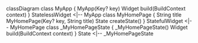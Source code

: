 classDiagram
class MyApp {
  MyApp(Key? key)
  Widget build(BuildContext context)
}
StatelessWidget <|-- MyApp
class MyHomePage {
  String title
  MyHomePage(Key? key, String title)
  State<MyHomePage> createState()
}
StatefulWidget <|-- MyHomePage
class _MyHomePageState {
  _MyHomePageState()
  Widget build(BuildContext context)
}
State <|-- _MyHomePageState
